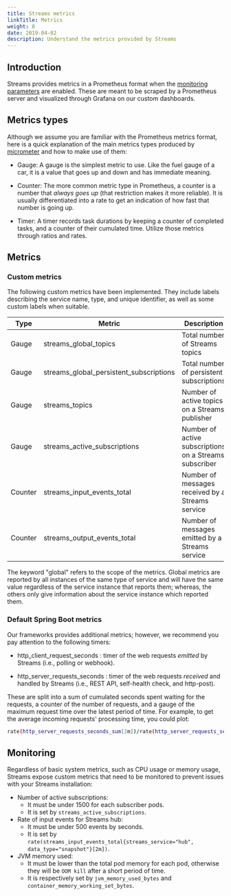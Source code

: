 ```yaml
---
title: Streams metrics
linkTitle: Metrics
weight: 8
date: 2019-04-02
description: Understand the metrics provided by Streams
---
```


## Introduction

Streams provides metrics in a Prometheus format when the
[monitoring parameters](/docs/install/helm-parameters-reference/#monitoring-parameters) are enabled.
These are meant to be scraped by a Prometheus server and visualized through Grafana on our custom dashboards.

## Metrics types

Although we assume you are familiar with the Prometheus metrics format, here is a quick explanation of the main
metrics types produced by [micrometer](https://micrometer.io/docs/registry/prometheus) and how to make use of them:

* Gauge: A gauge is the simplest metric to use. Like the fuel gauge of a car, it is a value that goes up and down
and has immediate meaning.

* Counter: The more common metric type in Prometheus, a counter is a number that _always goes up_ (that restriction makes
it more reliable). It is usually differentiated into a rate to get an indication of how fast that number is going up.

* Timer: A timer records task durations by keeping a counter of completed tasks, and a counter of their cumulated time.
Utilize those metrics through ratios and rates.

## Metrics

### Custom metrics

The following custom metrics have been implemented. They include labels describing the service name, type,
and unique identifier, as well as some custom labels when suitable.

| Type    | Metric                                  | Description                                               | Example usage |
| -----   | --------------------------              | ---------------------------                               | ------        |
| Gauge   | streams_global_topics                   | Total number of Streams topics                       |  |
| Gauge   | streams_global_persistent_subscriptions | Total number of persistent subscriptions    | streams_global_persistent_subscriptions{subscription_status="active"} |
| Gauge   | streams_topics                          | Number of active topics on a Streams publisher            | streams_topics{streams_service="publisher-http-poller"} |
| Gauge   | streams_active_subscriptions            | Number of active subscriptions on a Streams subscriber    | streams_topics{streams_service="subscriber-sse"} |
| Counter | streams_input_events_total              | Number of messages received by a Streams service          | rate(streams_input_events_total{streams_name="streams-subscriber-sse"}[2m]) |
| Counter | streams_output_events_total             | Number of messages emitted by a Streams service           | rate(streams_input_events_total{data_type="patch"}[2m]) |

The keyword "global" refers to the scope of the metrics. Global metrics are reported by all instances of the same type of service and will have the same value regardless of the service instance that reports them;
whereas, the others only give information about the service instance which reported them.

### Default Spring Boot metrics

Our frameworks provides additional metrics; however,
we recommend you pay attention to the following timers:

* http\_client\_request\_seconds : timer of the web requests _emitted_ by Streams (i.e., polling or webhook).

* http\_server\_requests\_seconds : timer of the web requests _received_ and handled by Streams (i.e., REST API, self-health check, and http-post).

These are split into a sum of cumulated seconds spent waiting for the requests,
a counter of the number of requests, and a gauge of the maximum request time over the latest period of time.
For example, to get the average incoming requests' processing time, you could plot:

```sh
rate(http_server_requests_seconds_sum[2m])/rate(http_server_requests_seconds_count[2m])
```

## Monitoring

Regardless of basic system metrics, such as CPU usage or memory usage, Streams expose custom metrics that need to be monitored to prevent issues with your Streams installation:

* Number of active subscriptions:
    * It must be under 1500 for each subscriber pods.
    * It is set by `streams_active_subscriptions`.
* Rate of input events for Streams hub:
    * It must be under 500 events by seconds.
    * It is set by `rate(streams_input_events_total{streams_service="hub", data_type="snapshot"}[2m])`.
* JVM memory used:
    * It must be lower than the total pod memory for each pod, otherwise they will be `OOM kill` after a short period of time.
    * It is respectively set by `jvm_memory_used_bytes` and `container_memory_working_set_bytes`.
